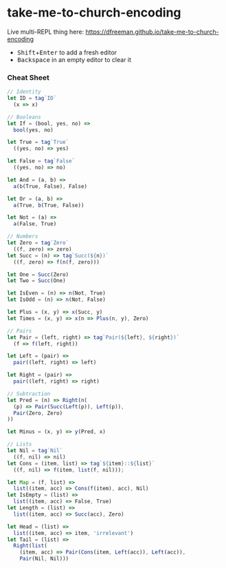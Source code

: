 # take-me-to-church-encoding

Live multi-REPL thing here: https://dfreeman.github.io/take-me-to-church-encoding

- <kbd>Shift</kbd>+<kbd>Enter</kbd> to add a fresh editor
- <kbd>Backspace</kbd> in an empty editor to clear it

### Cheat Sheet

```js
// Identity
let ID = tag`ID`
  (x => x)
```

```js
// Booleans
let If = (bool, yes, no) =>
  bool(yes, no)

let True = tag`True`
  ((yes, no) => yes)

let False = tag`False`
  ((yes, no) => no)

let And = (a, b) =>
  a(b(True, False), False)

let Or = (a, b) =>
  a(True, b(True, False))

let Not = (a) =>
  a(False, True)
```

```js
// Numbers
let Zero = tag`Zero`
  ((f, zero) => zero)
let Succ = (n) => tag`Succ(${n})`
  ((f, zero) => f(n(f, zero)))

let One = Succ(Zero)
let Two = Succ(One)

let IsEven = (n) => n(Not, True)
let IsOdd = (n) => n(Not, False)

let Plus = (x, y) => x(Succ, y)
let Times = (x, y) => x(n => Plus(n, y), Zero)
```

```js
// Pairs
let Pair = (left, right) => tag`Pair(${left}, ${right})`
  (f => f(left, right))

let Left = (pair) =>
  pair((left, right) => left)

let Right = (pair) =>
  pair((left, right) => right)
```

```js
// Subtraction
let Pred = (n) => Right(n(
  (p) => Pair(Succ(Left(p)), Left(p)),
  Pair(Zero, Zero)
))

let Minus = (x, y) => y(Pred, x)
```

```js
// Lists
let Nil = tag`Nil`
  ((f, nil) => nil)
let Cons = (item, list) => tag`${item}::${list}`
  ((f, nil) => f(item, list(f, nil)));

let Map = (f, list) =>
  list((item, acc) => Cons(f(item), acc), Nil)
let IsEmpty = (list) =>
  list((item, acc) => False, True)
let Length = (list) =>
  list((item, acc) => Succ(acc), Zero)

let Head = (list) =>
  list((item, acc) => item, 'irrelevant')
let Tail = (list) =>
  Right(list(
    (item, acc) => Pair(Cons(item, Left(acc)), Left(acc)),
    Pair(Nil, Nil)))
```
